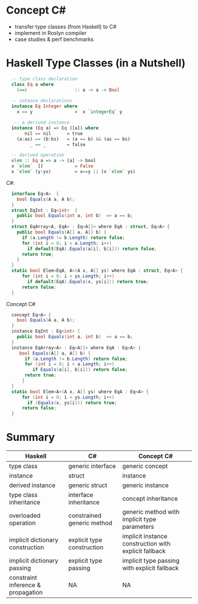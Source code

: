 # Concept C#
- transfer type classes (from Haskell) to C#
- implement in Roslyn compiler
- case studies & perf benchmarks

#  Haskell Type Classes (in a Nutshell)

```Haskell
  -- type class declaration
  class Eq a where 
    (==)                  :: a -> a -> Bool
  
  -- intance declarations
  instance Eq Integer where 
    x == y                =  x `integerEq` y

   -- a derived instance
  instance (Eq a) => Eq ([a]) where 
       nil == nil      = true
    (a:as) == (b:bs)   = (a == b) && (as == bs)
         _ == _        = false

  -- derived operation
  elem :: Eq a => a -> [a] -> bool
  x `elem`  []            = False
  x `elem` (y:ys)         = x==y || (x `elem` ys)  
```

C#:
```csharp
  interface Eq<A>  {
    bool Equals(A a, A b);
  }
  struct EqInt : Eq<int>  {
    public bool Equals(int a, int b)  => a == b; 
  }
  struct EqArray<A, EqA> : Eq<A[]> where EqA : struct, Eq<A> {
    public bool Equals(A[] a, A[] b) {
      if (a.Length != b.Length) return false;
      for (int i = 0; i < a.Length; i++)
        if default(EqA).Equals(a[i], b[i])) return false;
      return true;
    }
  }
  static bool Elem<EqA, A>(A x, A[] ys) where EqA : struct, Eq<A> {
      for (int i = 0; i < ys.Length; i++) 
        if default(EqA).Equals(x, ys[i])) return true;
      return false;
  }
```

Concept C#
```csharp
  concept Eq<A> {
    bool Equals(A a, A b);
  }
  instance EqInt : Eq<int> {
    public bool Equals(int a, int b)  => a == b; 
  }
  instance EqArray<A> : Eq<A[]> where EqA : Eq<A> {
     bool Equals(A[] a, A[] b) {
       if (a.Length != b.Length) return false;
       for (int i = 0; i < a.Length; i++)
          if Equals(a[i], b[i])) return false;
       return true;
      }
  }
  static bool Elem<A>(A x, A[] ys) where EqA : Eq<A> {
      for (int i = 0; i < ys.Length; i++)
        if (Equals(x, ys[i])) return true;
      return false;
  }
```

# Summary

| Haskell | C#| Concept C# |
----------|--------|--------
|type class	| generic interface| generic concept 
|instance	| struct           | instance
|derived instance | generic struct | generic instance
|type class inheritance	| interface inheritance | concept inheritance
|overloaded operation | constrained generic method | generic method with implicit type parameters
|implicit dictionary construction | explicit type construction | implicit instance construction with explicit fallback
|implicit dictionary passing | explicit type passing | implicit type passing with explicit fallback
|constraint inference & propagation | NA | NA

